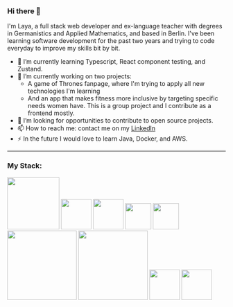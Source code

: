 ### Hi there 👋
I'm Laya, a full stack web developer and ex-language teacher with degrees in Germanistics and  Applied Mathematics, and based in Berlin.
I've been learning software development for the past two years and trying to code everyday to improve my skills bit by bit.



- 🌱 I’m currently learning Typescript, React component testing, and Zustand.
- 🔭 I’m currently working on two projects:
  * A game of Thrones fanpage, where I'm trying to apply all new technologies I'm learning
  * And an app that makes fitness more inclusive by targeting specific needs women have. This is a group project and I contribute as a frontend mostly.
- 👯 I’m looking for opportunities to contribute to open source projects.
- 📫 How to reach me: contact me on my [LinkedIn](https://www.linkedin.com/in/laya-aminosharei/)
- ⚡ In the future I would love to learn Java, Docker, and AWS.
---

### My Stack:

<p float="left">
<img src='https://upload.wikimedia.org/wikipedia/commons/thumb/1/10/CSS3_and_HTML5_logos_and_wordmarks.svg/2560px-CSS3_and_HTML5_logos_and_wordmarks.svg.png' width='120'>
<img src='https://cdn4.iconfinder.com/data/icons/logos-3/600/React.js_logo-512.png' width='70'>
<img src='https://static-00.iconduck.com/assets.00/nextjs-icon-2048x1234-pqycciiu.png' width='70'>
<img src='https://upload.wikimedia.org/wikipedia/commons/6/6a/JavaScript-logo.png' width='60'>
<img src='https://upload.wikimedia.org/wikipedia/commons/thumb/4/4c/Typescript_logo_2020.svg/512px-Typescript_logo_2020.svg.png?20221110153201' width='60'>
<img src='https://upload.wikimedia.org/wikipedia/commons/thumb/7/7e/Node.js_logo_2015.svg/2560px-Node.js_logo_2015.svg.png' width='160'>
<img src='https://upload.wikimedia.org/wikipedia/commons/thumb/9/93/MongoDB_Logo.svg/2560px-MongoDB_Logo.svg.png' width='160'>
<img src='https://upload.wikimedia.org/wikipedia/commons/thumb/b/b2/Bootstrap_logo.svg/1280px-Bootstrap_logo.svg.png' width='70'>
<img src='https://raw.githubusercontent.com/styled-components/brand/master/styled-components.png' width='70'>
</p>
